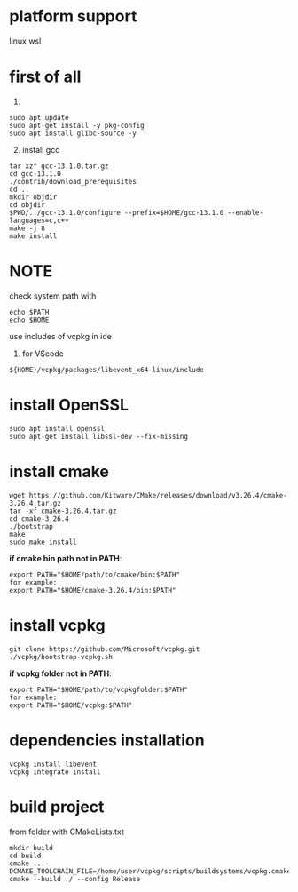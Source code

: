 # platform support  
linux
wsl

# first of all
1. 
```console  
sudo apt update
sudo apt-get install -y pkg-config  
sudo apt install glibc-source -y
```  
2. install gcc  
```console  
tar xzf gcc-13.1.0.tar.gz
cd gcc-13.1.0
./contrib/download_prerequisites
cd ..
mkdir objdir
cd objdir
$PWD/../gcc-13.1.0/configure --prefix=$HOME/gcc-13.1.0 --enable-languages=c,c++
make -j 8
make install
```


# NOTE
check system path with
```console  
echo $PATH
echo $HOME
```
use includes of vcpkg in ide
1. for VScode  
```console  
${HOME}/vcpkg/packages/libevent_x64-linux/include
```  



# install OpenSSL
```console  
sudo apt install openssl
sudo apt-get install libssl-dev --fix-missing
```
# install cmake 
```console  
wget https://github.com/Kitware/CMake/releases/download/v3.26.4/cmake-3.26.4.tar.gz
tar -xf cmake-3.26.4.tar.gz
cd cmake-3.26.4
./bootstrap 
make
sudo make install
```  
**if cmake bin path not in PATH**:
```console
export PATH="$HOME/path/to/cmake/bin:$PATH"
for example:
export PATH="$HOME/cmake-3.26.4/bin:$PATH"
```


# install vcpkg  
```console
git clone https://github.com/Microsoft/vcpkg.git  
./vcpkg/bootstrap-vcpkg.sh
```  
**if vcpkg folder not in PATH**:
```console
export PATH="$HOME/path/to/vcpkgfolder:$PATH"
for example:
export PATH="$HOME/vcpkg:$PATH"
```

# dependencies installation  
```console  
vcpkg install libevent
vcpkg integrate install  
```  
# build project  
from folder with CMakeLists.txt  
```console  
mkdir build  
cd build  
cmake .. -DCMAKE_TOOLCHAIN_FILE=/home/user/vcpkg/scripts/buildsystems/vcpkg.cmake
cmake --build ./ --config Release  
```

